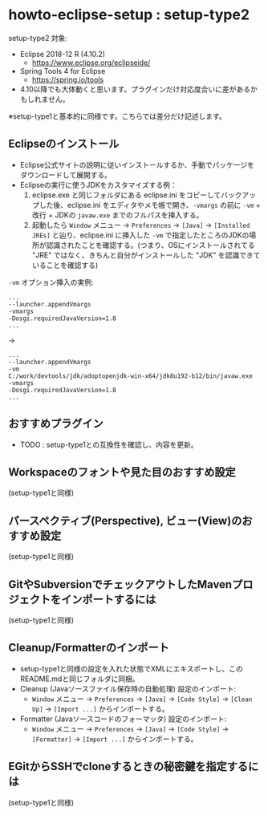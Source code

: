 howto-eclipse-setup : setup-type2
===============

setup-type2 対象:

- Eclipse 2018-12 R (4.10.2)
  - https://www.eclipse.org/eclipseide/
- Spring Tools 4 for Eclipse
  - https://spring.io/tools
- 4.10以降でも大体動くと思います。プラグインだけ対応度合いに差があるかもしれません。

※setup-type1と基本的に同様です。こちらでは差分だけ記述します。

## Eclipseのインストール

- Eclipse公式サイトの説明に従いインストールするか、手動でパッケージをダウンロードして展開する。
- Eclipseの実行に使うJDKをカスタマイズする例：
  1. eclipse.exe と同じフォルダにある eclipse.ini をコピーしてバックアップした後、eclipse.ini をエディタやメモ帳で開き、`-vmargs` の前に `-vm` + 改行 + JDKの `javaw.exe` までのフルパスを挿入する。
  1. 起動したら `Window` メニュー -> `Preferences` -> `[Java]` -> `[Installed JREs]` と辿り、eclipse.ini に挿入した `-vm` で指定したところのJDKの場所が認識されたことを確認する。(つまり、OSにインストールされてる "JRE" ではなく、きちんと自分がインストールした "JDK" を認識できていることを確認する)

`-vm` オプション挿入の実例:

```
...
--launcher.appendVmargs
-vmargs
-Dosgi.requiredJavaVersion=1.8
...
```

->

```
...
--launcher.appendVmargs
-vm
C:/work/devtools/jdk/adoptopenjdk-win-x64/jdk8u192-b12/bin/javaw.exe
-vmargs
-Dosgi.requiredJavaVersion=1.8
...
```

## おすすめプラグイン

- TODO : setup-type1との互換性を確認し、内容を更新。

## Workspaceのフォントや見た目のおすすめ設定

(setup-type1と同様)

## パースペクティブ(Perspective), ビュー(View)のおすすめ設定

(setup-type1と同様)

## GitやSubversionでチェックアウトしたMavenプロジェクトをインポートするには

(setup-type1と同様)

## Cleanup/Formatterのインポート

- setup-type1と同様の設定を入れた状態でXMLにエキスポートし、このREADME.mdと同じフォルダに同梱。
- Cleanup (Javaソースファイル保存時の自動処理) 設定のインポート:
  - `Window` メニュー -> `Preferences` -> `[Java]` -> `[Code Style]` -> `[Clean Up]` -> `[Import ...]` からインポートする。
- Formatter (Javaソースコードのフォーマッタ) 設定のインポート:
  - `Window` メニュー -> `Preferences` -> `[Java]` -> `[Code Style]` -> `[Formatter]` -> `[Import ...]` からインポートする。

## EGitからSSHでcloneするときの秘密鍵を指定するには

(setup-type1と同様)


